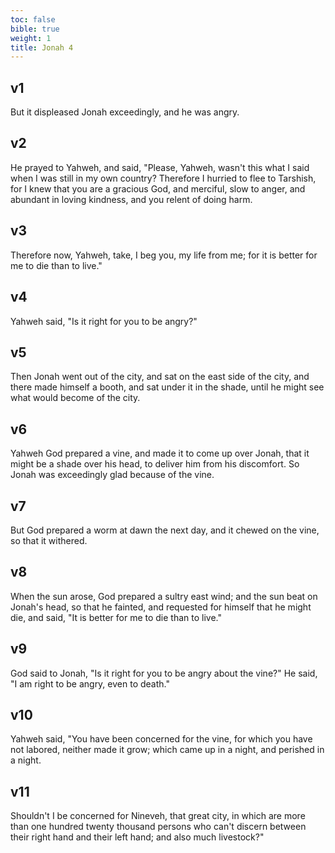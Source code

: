 ```yaml
---
toc: false
bible: true
weight: 1
title: Jonah 4
---
```




## v1 
But it displeased Jonah exceedingly, and he was angry. 

## v2 
He prayed to Yahweh, and said, "Please, Yahweh, wasn't this what I said when I was still in my own country? Therefore I hurried to flee to Tarshish, for I knew that you are a gracious God, and merciful, slow to anger, and abundant in loving kindness, and you relent of doing harm. 

## v3 
Therefore now, Yahweh, take, I beg you, my life from me; for it is better for me to die than to live." 

## v4 
Yahweh said, "Is it right for you to be angry?" 

## v5 
Then Jonah went out of the city, and sat on the east side of the city, and there made himself a booth, and sat under it in the shade, until he might see what would become of the city. 

## v6 
Yahweh God prepared a vine, and made it to come up over Jonah, that it might be a shade over his head, to deliver him from his discomfort. So Jonah was exceedingly glad because of the vine. 

## v7 
But God prepared a worm at dawn the next day, and it chewed on the vine, so that it withered. 

## v8 
When the sun arose, God prepared a sultry east wind; and the sun beat on Jonah's head, so that he fainted, and requested for himself that he might die, and said, "It is better for me to die than to live." 

## v9 
God said to Jonah, "Is it right for you to be angry about the vine?" He said, "I am right to be angry, even to death." 

## v10 
Yahweh said, "You have been concerned for the vine, for which you have not labored, neither made it grow; which came up in a night, and perished in a night. 

## v11 
Shouldn't I be concerned for Nineveh, that great city, in which are more than one hundred twenty thousand persons who can't discern between their right hand and their left hand; and also much livestock?"
